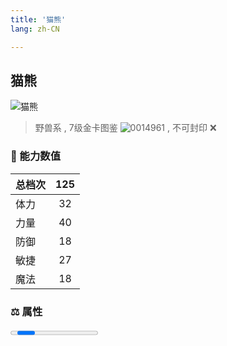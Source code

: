 ```yaml
---
title: '猫熊'
lang: zh-CN

---
```


<RouterBack />

## 猫熊

![猫熊](https://user-images.githubusercontent.com/78347270/115937691-6edd8c80-a4d3-11eb-90d2-c4e7fddd8e9b.gif) 

> 野兽系 , 7级金卡图鉴 ![0014961](https://user-images.githubusercontent.com/78347270/115963860-4f3e7680-a55c-11eb-8bb8-7e58a5ca9621.gif) , 不可封印 :x: 


### 💪 能力数值

| 总档次       | 125            |
| :----------- |:-------------:|
| 体力      | 32   <Stars :number="3" />  |
| 力量      | 40   <Stars :number="4" />  |
| 防御      | 18  <Stars :number="2" />  | 
| 敏捷      | 27  <Stars :number="1.5" />  | 
| 魔法      | 18  <Stars :number="2" />   | 


### ⚖️ 属性


<Progress earth :number="0" />

<Progress water :number="5" />

<Progress fire :number="5" />

<Progress wind :number="0" />

### ✨ 技能栏 <Strong>7个</Strong>

- 攻击
- 防御

### 👶 1级出现点

- 无



